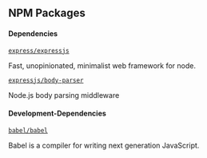 ## NPM Packages

#### Dependencies
[`express/expressjs`](https://github.com/expressjs/express/)

Fast, unopinionated, minimalist web framework for node.

[`expressjs/body-parser`](https://github.com/expressjs/body-parser)

Node.js body parsing middleware


#### Development-Dependencies
[`babel/babel`](https://github.com/babel/babel)

 Babel is a compiler for writing next generation JavaScript.
